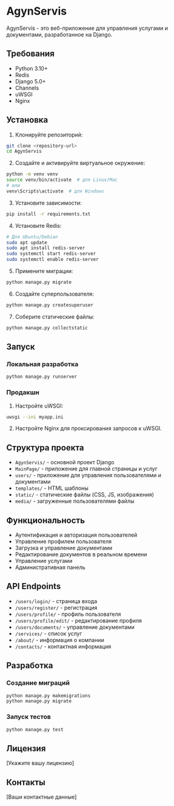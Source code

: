 # AgynServis

AgynServis - это веб-приложение для управления услугами и документами, разработанное на Django.

## Требования

- Python 3.10+
- Redis
- Django 5.0+
- Channels
- uWSGI
- Nginx

## Установка

1. Клонируйте репозиторий:
```bash
git clone <repository-url>
cd AgynServis
```

2. Создайте и активируйте виртуальное окружение:
```bash
python -m venv venv
source venv/bin/activate  # для Linux/Mac
# или
venv\Scripts\activate  # для Windows
```

3. Установите зависимости:
```bash
pip install -r requirements.txt
```

4. Установите Redis:
```bash
# Для Ubuntu/Debian
sudo apt update
sudo apt install redis-server
sudo systemctl start redis-server
sudo systemctl enable redis-server
```

5. Примените миграции:
```bash
python manage.py migrate
```

6. Создайте суперпользователя:
```bash
python manage.py createsuperuser
```

7. Соберите статические файлы:
```bash
python manage.py collectstatic
```

## Запуск

### Локальная разработка

```bash
python manage.py runserver
```

### Продакшн

1. Настройте uWSGI:
```bash
uwsgi --ini myapp.ini
```

2. Настройте Nginx для проксирования запросов к uWSGI.

## Структура проекта

- `AgynServis/` - основной проект Django
- `MainPage/` - приложение для главной страницы и услуг
- `users/` - приложение для управления пользователями и документами
- `templates/` - HTML шаблоны
- `static/` - статические файлы (CSS, JS, изображения)
- `media/` - загруженные пользователями файлы

## Функциональность

- Аутентификация и авторизация пользователей
- Управление профилем пользователя
- Загрузка и управление документами
- Редактирование документов в реальном времени
- Управление услугами
- Административная панель

## API Endpoints

- `/users/login/` - страница входа
- `/users/register/` - регистрация
- `/users/profile/` - профиль пользователя
- `/users/profile/edit/` - редактирование профиля
- `/users/documents/` - управление документами
- `/services/` - список услуг
- `/about/` - информация о компании
- `/contacts/` - контактная информация

## Разработка

### Создание миграций

```bash
python manage.py makemigrations
python manage.py migrate
```

### Запуск тестов

```bash
python manage.py test
```

## Лицензия

[Укажите вашу лицензию]

## Контакты

[Ваши контактные данные] 